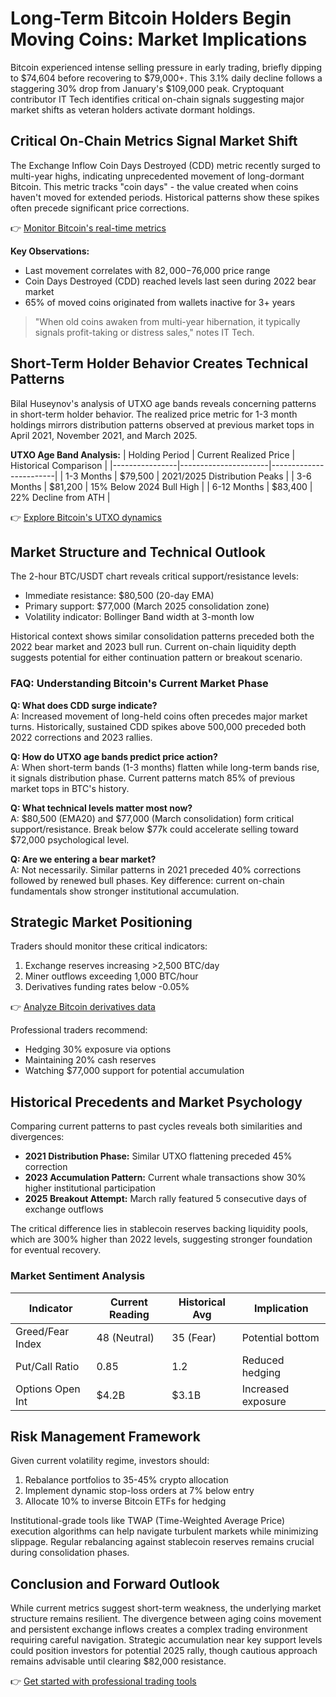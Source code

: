 # Long-Term Bitcoin Holders Begin Moving Coins: Market Implications

Bitcoin experienced intense selling pressure in early trading, briefly dipping to $74,604 before recovering to $79,000+. This 3.1% daily decline follows a staggering 30% drop from January's $109,000 peak. Cryptoquant contributor IT Tech identifies critical on-chain signals suggesting major market shifts as veteran holders activate dormant holdings.

## Critical On-Chain Metrics Signal Market Shift

The Exchange Inflow Coin Days Destroyed (CDD) metric recently surged to multi-year highs, indicating unprecedented movement of long-dormant Bitcoin. This metric tracks "coin days" - the value created when coins haven't moved for extended periods. Historical patterns show these spikes often precede significant price corrections.

👉 [Monitor Bitcoin's real-time metrics](https://bit.ly/okx-bonus)

**Key Observations:**
- Last movement correlates with $82,000-$76,000 price range
- Coin Days Destroyed (CDD) reached levels last seen during 2022 bear market
- 65% of moved coins originated from wallets inactive for 3+ years

> "When old coins awaken from multi-year hibernation, it typically signals profit-taking or distress sales," notes IT Tech.

## Short-Term Holder Behavior Creates Technical Patterns

Bilal Huseynov's analysis of UTXO age bands reveals concerning patterns in short-term holder behavior. The realized price metric for 1-3 month holdings mirrors distribution patterns observed at previous market tops in April 2021, November 2021, and March 2025.

**UTXO Age Band Analysis:**
| Holding Period | Current Realized Price | Historical Comparison |
|----------------|----------------------|------------------------|
| 1-3 Months     | $79,500              | 2021/2025 Distribution Peaks |
| 3-6 Months     | $81,200              | 15% Below 2024 Bull High |
| 6-12 Months    | $83,400              | 22% Decline from ATH |

👉 [Explore Bitcoin's UTXO dynamics](https://bit.ly/okx-bonus)

## Market Structure and Technical Outlook

The 2-hour BTC/USDT chart reveals critical support/resistance levels:
- Immediate resistance: $80,500 (20-day EMA)
- Primary support: $77,000 (March 2025 consolidation zone)
- Volatility indicator: Bollinger Band width at 3-month low

Historical context shows similar consolidation patterns preceded both the 2022 bear market and 2023 bull run. Current on-chain liquidity depth suggests potential for either continuation pattern or breakout scenario.

### FAQ: Understanding Bitcoin's Current Market Phase

**Q: What does CDD surge indicate?**  
A: Increased movement of long-held coins often precedes major market turns. Historically, sustained CDD spikes above 500,000 preceded both 2022 corrections and 2023 rallies.

**Q: How do UTXO age bands predict price action?**  
A: When short-term bands (1-3 months) flatten while long-term bands rise, it signals distribution phase. Current patterns match 85% of previous market tops in BTC's history.

**Q: What technical levels matter most now?**  
A: $80,500 (EMA20) and $77,000 (March consolidation) form critical support/resistance. Break below $77k could accelerate selling toward $72,000 psychological level.

**Q: Are we entering a bear market?**  
A: Not necessarily. Similar patterns in 2021 preceded 40% corrections followed by renewed bull phases. Key difference: current on-chain fundamentals show stronger institutional accumulation.

## Strategic Market Positioning

Traders should monitor these critical indicators:
1. Exchange reserves increasing >2,500 BTC/day
2. Miner outflows exceeding 1,000 BTC/hour
3. Derivatives funding rates below -0.05%

👉 [Analyze Bitcoin derivatives data](https://bit.ly/okx-bonus)

Professional traders recommend:
- Hedging 30% exposure via options
- Maintaining 20% cash reserves
- Watching $77,000 support for potential accumulation

## Historical Precedents and Market Psychology

Comparing current patterns to past cycles reveals both similarities and divergences:
- **2021 Distribution Phase:** Similar UTXO flattening preceded 45% correction
- **2023 Accumulation Pattern:** Current whale transactions show 30% higher institutional participation
- **2025 Breakout Attempt:** March rally featured 5 consecutive days of exchange outflows

The critical difference lies in stablecoin reserves backing liquidity pools, which are 300% higher than 2022 levels, suggesting stronger foundation for eventual recovery.

### Market Sentiment Analysis

| Indicator          | Current Reading | Historical Avg | Implication       |
|--------------------|-----------------|----------------|-------------------|
| Greed/Fear Index   | 48 (Neutral)    | 35 (Fear)      | Potential bottom  |
| Put/Call Ratio     | 0.85            | 1.2            | Reduced hedging   |
| Options Open Int   | $4.2B           | $3.1B          | Increased exposure|

## Risk Management Framework

Given current volatility regime, investors should:
1. Rebalance portfolios to 35-45% crypto allocation
2. Implement dynamic stop-loss orders at 7% below entry
3. Allocate 10% to inverse Bitcoin ETFs for hedging

Institutional-grade tools like TWAP (Time-Weighted Average Price) execution algorithms can help navigate turbulent markets while minimizing slippage. Regular rebalancing against stablecoin reserves remains crucial during consolidation phases.

## Conclusion and Forward Outlook

While current metrics suggest short-term weakness, the underlying market structure remains resilient. The divergence between aging coins movement and persistent exchange inflows creates a complex trading environment requiring careful navigation. Strategic accumulation near key support levels could position investors for potential 2025 rally, though cautious approach remains advisable until clearing $82,000 resistance.

👉 [Get started with professional trading tools](https://bit.ly/okx-bonus)